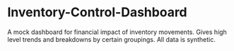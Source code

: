 # Inventory-Control-Dashboard
A mock dashboard for financial impact of inventory movements. Gives high level trends and breakdowns by certain groupings. All data is synthetic.
